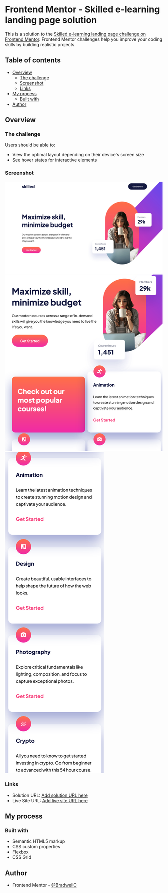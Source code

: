 # Frontend Mentor - Skilled e-learning landing page solution

This is a solution to the [Skilled e-learning landing page challenge on Frontend Mentor](https://www.frontendmentor.io/challenges/skilled-elearning-landing-page-S1ObDrZ8q). Frontend Mentor challenges help you improve your coding skills by building realistic projects.

## Table of contents

- [Overview](#overview)
  - [The challenge](#the-challenge)
  - [Screenshot](#screenshot)
  - [Links](#links)
- [My process](#my-process)
  - [Built with](#built-with)
- [Author](#author)

## Overview

### The challenge

Users should be able to:

- View the optimal layout depending on their device's screen size
- See hover states for interactive elements

### Screenshot

![Desktop Image](./public/img/elearning-landing-page-desktop.png)
![Tablet Image](./public/img/elearning-landing-page-tablet.png)
![Mobile Image](./public/img/elreaning-landing-page-mobile.png)

### Links

- Solution URL: [Add solution URL here](https://github.com/BradwellC/FEM--skilled-elearning-landing-page)
- Live Site URL: [Add live site URL here](https://bradwellc.github.io/FEM--skilled-elearning-landing-page/)

## My process

### Built with

- Semantic HTML5 markup
- CSS custom properties
- Flexbox
- CSS Grid

## Author

- Frontend Mentor - [@BradwellC](https://www.frontendmentor.io/profile/BradwellC)
